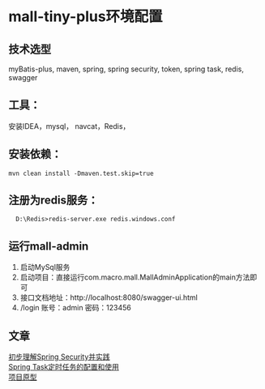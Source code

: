# mall-tiny-plus环境配置

## 技术选型
myBatis-plus, maven, spring, spring security, token, spring task, redis, swagger

## 工具：
安装IDEA，mysql， navcat，Redis，

## 安装依赖：
``` 
mvn clean install -Dmaven.test.skip=true

```
## 注册为redis服务：
```
  D:\Redis>redis-server.exe redis.windows.conf
```

## 运行mall-admin
1. 启动MySql服务
1. 启动项目：直接运行com.macro.mall.MallAdminApplication的main方法即可
1. 接口文档地址：http://localhost:8080/swagger-ui.html
1. /login
    账号：admin 密码：123456
    
## 文章
[初步理解Spring Security并实践](https://www.jianshu.com/p/e6655328b211)  
[Spring Task定时任务的配置和使用](https://www.jianshu.com/p/25c601f43552)  
[项目原型](https://mp.weixin.qq.com/s/Q9ybpfq8IEdbZmvlaMXJdg)